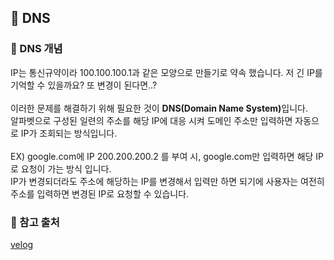 ## 📶 DNS

### 📍 DNS 개념

IP는 통신규약이라 100.100.100.1과 같은 모양으로 만들기로 약속 했습니다. 저 긴 IP를 기억할 수 있을까요? 또 변경이 된다면..? <br /><br />
이러한 문제를 해결하기 위해 필요한 것이 <B>DNS(Domain Name System)</B>입니다. <br />알파벳으로 구성된 일련의 주소를 해당 IP에 대응 시켜 도메인 주소만 입력하면 자동으로 IP가 조회되는 방식입니다. <br /><br />
EX) google.com에 IP 200.200.200.2 를 부여 시, google.com만 입력하면 해당 IP로 요청이 가는 방식 입니다. <br /> IP가 변경되더라도 주소에 해당하는 IP를 변경해서 입력만 하면 되기에 사용자는 여전히 주소를 입력하면 변경된 IP로 요청할 수 있습니다.

### 🔗 참고 출처

[velog](https://velog.io/@nellholic108/%EB%84%A4%ED%8A%B8%EC%9B%8C%ED%81%AC-%EA%B0%9C%EB%85%90-%EC%A0%95%EB%A6%AC#%EB%84%A4%ED%8A%B8%EC%9B%8C%ED%81%AC-%EA%B8%B0%EB%B3%B8-%EA%B0%9C%EB%85%90)
